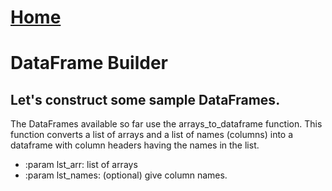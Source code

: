 # [Home](https://github.com/dmerz75/spark2_dfanalysis)

# DataFrame Builder

## Let's construct some sample DataFrames.

The DataFrames available so far use the arrays_to_dataframe function. This
function converts a list of arrays and a list of names (columns) into a
dataframe with column headers having the names in the list.

- :param lst_arr: list of arrays
- :param lst_names: (optional) give column names.
